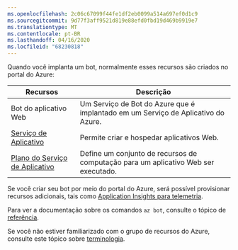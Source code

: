 ```yaml
---
ms.openlocfilehash: 2c06c67099f44fe1df2eb0099a514a697ef0d1c9
ms.sourcegitcommit: 9d77f3aff9521d819e88efd0fbd19d469b9919e7
ms.translationtype: MT
ms.contentlocale: pt-BR
ms.lasthandoff: 04/16/2020
ms.locfileid: "68230818"
---
```

Quando você implanta um bot, normalmente esses recursos são criados no portal do Azure:

| Recursos      | Descrição |
|----------------|-------------|
| Bot do aplicativo Web | Um Serviço de Bot do Azure que é implantado em um Serviço de Aplicativo do Azure.|
| [Serviço de Aplicativo](https://docs.microsoft.com/azure/app-service/)| Permite criar e hospedar aplicativos Web.|
| [Plano do Serviço de Aplicativo](https://docs.microsoft.com/azure/app-service/azure-web-sites-web-hosting-plans-in-depth-overview)| Define um conjunto de recursos de computação para um aplicativo Web ser executado.|

Se você criar seu bot por meio do portal do Azure, será possível provisionar recursos adicionais, tais como [Application Insights para telemetria](~/v4sdk/bot-builder-telemetry.md).

Para ver a documentação sobre os comandos `az bot`, consulte o tópico de [referência](https://docs.microsoft.com/cli/azure/bot?view=azure-cli-latest).

Se você não estiver familiarizado com o grupo de recursos do Azure, consulte este tópico sobre [terminologia](https://docs.microsoft.com/azure/azure-resource-manager/resource-group-overview#terminology).